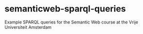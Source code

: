 # semanticweb-sparql-queries
Example SPARQL queries for the Semantic Web course at the Vrije Universiteit Amsterdam
